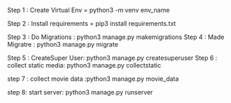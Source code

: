 Step 1 : Create Virtual Env = python3 -m venv env_name

Step 2 : Install requirements = pip3 install requirements.txt

Step 3 : Do Migrations : python3 manage.py makemigrations
Step 4 : Made Migratre : python3 manage.py migrate

Step 5 : CreateSuper User: python3 manage.py createsuperuser
Step 6 : collect static media: python3 manage.py collectstatic

step 7 : collect movie data :python3 manage.py movie_data

step 8: start server: python3 manage.py runserver
